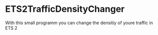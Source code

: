 # ETS2TrafficDensityChanger
With this small programm you can change the densitiy of youre traffic in ETS 2
